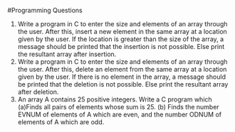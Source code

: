 #Programming Questions

1. Write a program in C to enter the size and elements of an
array through the user. After this, insert a new element in the
same array at a location given by the user. If the location is
greater than the size of the array, a message should be printed
that the insertion is not possible. Else print the resultant array
after insertion.
2. Write a program in C to enter the size and elements of an
array through the user. After this, delete an element from the
same array at a location given by the user. If there is no
element in the array, a message should be printed that the
deletion is not possible. Else print the resultant array after
deletion.
3. An array A contains 25 positive integers. Write a C program
which
(a)Finds all pairs of elements whose sum is 25.
(b) Finds the number EVNUM of elements of A which are
even, and the number ODNUM of elements of A which
are odd.